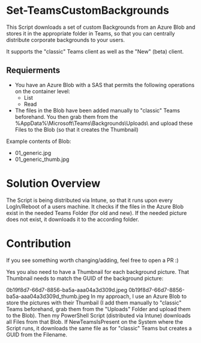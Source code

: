 # Set-TeamsCustomBackgrounds
This Script downloads a set of custom Backgrounds from an Azure Blob and stores it in the appropriate folder in Teams, so that you can centrally distribute corporate backgrounds to your users.

It supports the "classic" Teams client as well as the "New" (beta) client.

## Requierments
- You have an Azure Blob with a SAS that permits the following operations on the container level:
   - List
   - Read
- The files in the Blob have been added manually to "classic" Teams beforehand. You then grab them from the
%AppData%\Microsoft\Teams\Backgrounds\Uploads\ and upload these Files to the Blob (so that it creates the Thumbnail)

Example contents of Blob:
- 01_generic.jpg
- 01_generic_thumb.jpg


# Solution Overview
The Script is being distributed via Intune, so that it runs upon every LogIn/Reboot of a users machine. It checks if the files in the Azure Blob exist in the needed Teams Folder (for old and new). 
If the needed picture does not exist, it downloads it to the according folder.

# Contribution
If you see something worth changing/adding, feel free to open a PR :)




Yes you also need to have a Thumbnail for each background picture. That Thumbnail needs to match the GUID of the background picture:

0b19f8d7-66d7-8856-ba5a-aaa04a3d309d.jpeg
0b19f8d7-66d7-8856-ba5a-aaa04a3d309d_thumb.jpeg
In my approach, I use an Azure Blob to store the pictures with their Thumbail (I add them manually to "classic" Teams beforehand, grab them from the "Uploads" Folder and upload them to the Blob).
Then my PowerShell Script (distributed via Intune) downloads all Files from that Blob. If NewTeamsIsPresent on the System where the Script runs, it downloads the same file as for "classic" Teams but creates a GUID from the Filename. 
